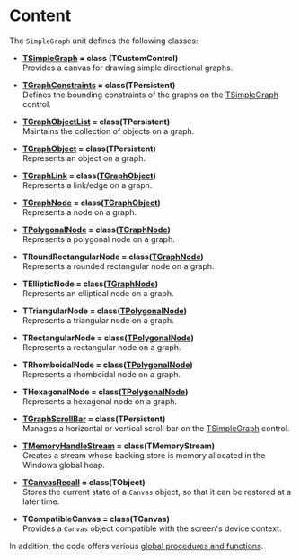 Content
=======
The `SimpleGraph` unit defines the following classes:

- **[TSimpleGraph](TSimpleGraph.md) = class (TCustomControl)** \
  Provides a canvas for drawing simple directional graphs.

- **[TGraphConstraints](TGraphConstraints.md) = class(TPersistent)** \
  Defines the bounding constraints of the graphs on the [TSimpleGraph](SimpleGraph.md) control.

- **[TGraphObjectList](TGraphObjectList.md) = class(TPersistent)** \
  Maintains the collection of objects on a graph.

- **[TGraphObject](TGraphObject.md) = class(TPersistent)** \
  Represents an object on a graph.

- **[TGraphLink](TGraphLink.md) = class([TGraphObject](TGraphObject.md))** \
  Represents a link/edge on a graph.

- **[TGraphNode](TGraphNode.md) = class([TGraphObject](TGraphObject.md))** \
  Represents a node on a graph.

- **[TPolygonalNode](TPolygonalNode.md) = class([TGraphNode](TGraphNode.md))** \
  Represents a polygonal node on a graph.

- **TRoundRectangularNode = class([TGraphNode](TGraphNode.md))** \
  Represents a rounded rectangular node on a graph.

- **TEllipticNode = class([TGraphNode](TGraphNode.md))** \
  Represents an elliptical node on a graph.

- **TTriangularNode = class([TPolygonalNode](TPolygonalNode.md))** \
  Represents a triangular node on a graph.

- **TRectangularNode = class([TPolygonalNode](TPolygonalNode.md))** \
  Represents a rectangular node on a graph.

- **TRhomboidalNode = class([TPolygonalNode](TPolygonalNode.md))** \
  Represents a rhomboidal node on a graph.

- **THexagonalNode = class([TPolygonalNode](TPolygonalNode.md))** \
  Represents a hexagonal node on a graph.

- **[TGraphScrollBar](TGraphScrollBar.md) = class(TPersistent)** \
  Manages a horizontal or vertical scroll bar on the [TSimpleGraph](TSimpleGraph.md) control.

- **[TMemoryHandleStream](TMemoryHandleStream.md) = class(TMemoryStream)** \
  Creates a stream whose backing store is memory allocated in the Windows global heap.

- **[TCanvasRecall](TCanvasRecall.md) = class(TObject)** \
  Stores the current state of a `Canvas` object, so that it can be restored at a later time.

- **TCompatibleCanvas = class(TCanvas)** \
  Provides a `Canvas` object compatible with the screen's device context.

In addition, the code offers various [global procedures and functions](/Globals.md).
